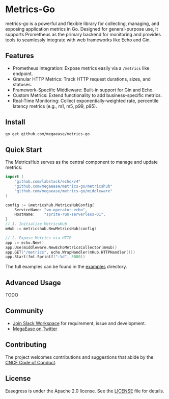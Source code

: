 # Metrics-Go

metrics-go is a powerful and flexible library for collecting, managing, and exposing application metrics in Go. Designed for general-purpose use, it supports Prometheus as the primary backend for monitoring and provides tools to seamlessly integrate with web frameworks like Echo and Gin.

## Features

- Prometheus Integration: Expose metrics easily via a `/metrics` like endpoint.
- Granular HTTP Metrics: Track HTTP request durations, sizes, and statuses.
- Framework-Specific Middleware: Built-in support for Gin and Echo.
- Custom Metrics: Extend functionality to add business-specific metrics.
- Real-Time Monitoring: Collect exponentially-weighted rate, percentile latency metrics (e.g., m1, m5, p99, p95).

## Install

```bash
go get github.com/megaease/metrics-go
```

## Quick Start

The MetricsHub serves as the central component to manage and update metrics:

```go
import (
	"github.com/labstack/echo/v4"
	"github.com/megaease/metrics-go/metricshub"
	"github.com/megaease/metrics-go/middleware"
)

config := &metricshub.MetricsHubConfig{
    ServiceName: "vm-operator-echo",
    HostName:    "sprite-run-serverless-01",
}
// 1. Initialize MetricsHub
mHub := metricshub.NewMetricsHub(config)

// 2. Expose Metrics via HTTP
app := echo.New()
app.Use(middleware.NewEchoMetricsCollector(mHub))
app.GET("/metrics", echo.WrapHandler(mHub.HTTPHandler()))
app.Start(fmt.Sprintf(":%d", 8080))
```

The full examples can be found in the [examples](./examples) directory.

## Advanced Usage

TODO

## Community

- [Join Slack Workspace](https://cloud-native.slack.com/messages/easegress) for requirement, issue and development.
- [MegaEase on Twitter](https://twitter.com/megaease)

## Contributing

The project welcomes contributions and suggestions that abide by the [CNCF Code of Conduct](./CODE_OF_CONDUCT.md).

## License

Easegress is under the Apache 2.0 license. See the [LICENSE](./LICENSE) file for details.
